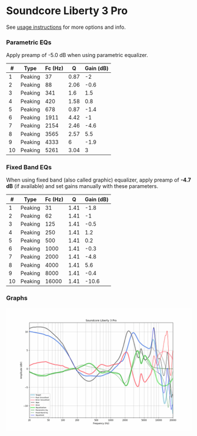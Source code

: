# Soundcore Liberty 3 Pro
See [usage instructions](https://github.com/jaakkopasanen/AutoEq#usage) for more options and info.

### Parametric EQs
Apply preamp of -5.0 dB when using parametric equalizer.

|   # | Type    |   Fc (Hz) |    Q |   Gain (dB) |
|-----|---------|-----------|------|-------------|
|   1 | Peaking |        37 | 0.87 |        -2   |
|   2 | Peaking |        88 | 2.06 |        -0.6 |
|   3 | Peaking |       341 | 1.6  |         1.5 |
|   4 | Peaking |       420 | 1.58 |         0.8 |
|   5 | Peaking |       678 | 0.87 |        -1.4 |
|   6 | Peaking |      1911 | 4.42 |        -1   |
|   7 | Peaking |      2154 | 2.46 |        -4.6 |
|   8 | Peaking |      3565 | 2.57 |         5.5 |
|   9 | Peaking |      4333 | 6    |        -1.9 |
|  10 | Peaking |      5261 | 3.04 |         3   |

### Fixed Band EQs
When using fixed band (also called graphic) equalizer, apply preamp of **-4.7 dB** (if available) and set gains manually with these parameters.

|   # | Type    |   Fc (Hz) |    Q |   Gain (dB) |
|-----|---------|-----------|------|-------------|
|   1 | Peaking |        31 | 1.41 |        -1.8 |
|   2 | Peaking |        62 | 1.41 |        -1   |
|   3 | Peaking |       125 | 1.41 |        -0.5 |
|   4 | Peaking |       250 | 1.41 |         1.2 |
|   5 | Peaking |       500 | 1.41 |         0.2 |
|   6 | Peaking |      1000 | 1.41 |        -0.3 |
|   7 | Peaking |      2000 | 1.41 |        -4.8 |
|   8 | Peaking |      4000 | 1.41 |         5.6 |
|   9 | Peaking |      8000 | 1.41 |        -0.4 |
|  10 | Peaking |     16000 | 1.41 |       -10.6 |

### Graphs
![](./Soundcore%20Liberty%203%20Pro.png)
